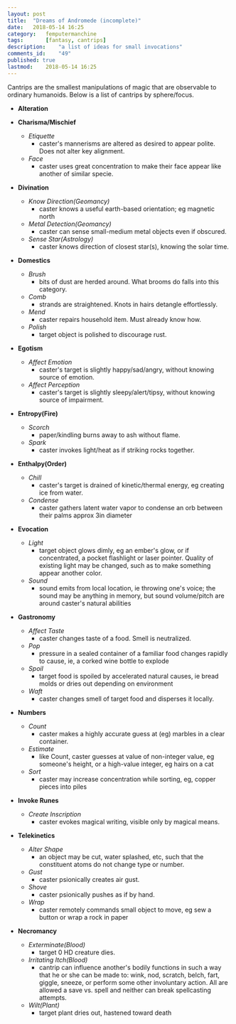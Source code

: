 ```yaml
---
layout: post
title: 	"Dreams of Andromede (incomplete)"
date:	2018-05-14 16:25
category:	femputermanchine
tags:		[fantasy, cantrips] 
description: 	"a list of ideas for small invocations"
comments_id:	"49"
published: true
lastmod:	2018-05-14 16:25
---
```


Cantrips are the smallest manipulations of magic that are observable to ordinary humanoids. Below is a list of cantrips by sphere/focus.


* **Alteration**

* **Charisma/Mischief**
	* _Etiquette_
		* caster's mannerisms are altered as desired to appear polite. Does not alter key alignment.
	* _Face_
		* caster uses great concentration to make their face appear like another of similar specie.
* **Divination**
	* _Know Direction(Geomancy)_
		* caster knows a useful earth-based orientation; eg magnetic north
	* _Metal Detection(Geomancy)_
		* caster can sense small-medium metal objects even if obscured.
	* _Sense Star(Astrology)_
		* caster knows direction of closest star(s), knowing the solar time.
* **Domestics**
	* _Brush_
		* bits of dust are herded around. What brooms do falls into this category.
	* _Comb_
		* strands are straightened. Knots in hairs detangle effortlessly.
	* _Mend_
		* caster repairs household item. Must already know how.
	* _Polish_
		* target object is polished to discourage rust.
* **Egotism**
	* _Affect Emotion_
		* caster's target is slightly happy/sad/angry, without knowing source of emotion.
	* _Affect Perception_
		* caster's target is slightly sleepy/alert/tipsy, without knowing source of impairment.
* **Entropy(Fire)**
	* _Scorch_
		* paper/kindling burns away to ash without flame.
	* _Spark_
		* caster invokes light/heat as if striking rocks together.
* **Enthalpy(Order)**
	* _Chill_
		* caster's target is drained of kinetic/thermal energy, eg creating ice from water.
	* _Condense_
		* caster gathers latent water vapor to condense an orb between their palms approx 3in diameter
* **Evocation**
	* _Light_
		* target object glows dimly, eg an ember's glow, or if concentrated, a pocket flashlight or laser pointer. Quality of existing light may be changed, such as to make something appear another color.
	* _Sound_
		* sound emits from local location, ie throwing one's voice; the sound may be anything in memory, but sound volume/pitch are around caster's natural abilities
* **Gastronomy**
	* _Affect Taste_
		* caster changes taste of a food. Smell is neutralized.
	* _Pop_
		* pressure in a sealed container of a familiar food changes rapidly to cause, ie, a corked wine bottle to explode
	* _Spoil_
		* target food is spoiled by accelerated natural causes, ie bread molds or dries out depending on environment
	* _Waft_
		* caster changes smell of target food and disperses it locally.
* **Numbers**
	* _Count_ 
		* caster makes a highly accurate guess at (eg) marbles in a clear container.
	* _Estimate_
		* like Count, caster guesses at value of non-integer value, eg someone's height, or a high-value integer, eg hairs on a cat
	* _Sort_
		* caster may increase concentration while sorting, eg, copper pieces into piles
* **Invoke Runes**
	* _Create Inscription_
		* caster evokes magical writing, visible only by magical means.
* **Telekinetics**
	* _Alter Shape_
		* an object may be cut, water splashed, etc, such that the constituent atoms do not change type or number.
	* _Gust_
		* caster psionically creates air gust.
	* _Shove_
		* caster psionically pushes as if by hand. 
	* _Wrap_
		* caster remotely commands small object to move, eg sew a button or wrap a rock in paper
* **Necromancy**
	* _Exterminate(Blood)_
		* target 0 HD creature dies.
	* _Irritating Itch(Blood)_
		* cantrip can influence another's bodily functions in such a way that he or she can be made to: wink, nod, scratch, belch, fart, giggle, sneeze, or perform some other involuntary action. All are allowed a save vs. spell and neither can break spellcasting attempts.	
	* _Wilt(Plant)_
		* target plant dries out, hastened toward death
